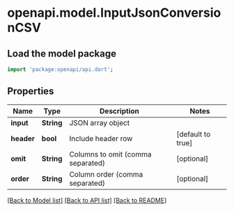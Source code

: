 # openapi.model.InputJsonConversionCSV

## Load the model package
```dart
import 'package:openapi/api.dart';
```

## Properties
Name | Type | Description | Notes
------------ | ------------- | ------------- | -------------
**input** | **String** | JSON array object | 
**header** | **bool** | Include header row | [default to true]
**omit** | **String** | Columns to omit (comma separated) | [optional] 
**order** | **String** | Column order (comma separated) | [optional] 

[[Back to Model list]](../README.md#documentation-for-models) [[Back to API list]](../README.md#documentation-for-api-endpoints) [[Back to README]](../README.md)


